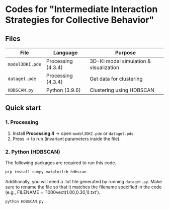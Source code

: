 # Codes for "Intermediate Interaction Strategies for Collective Behavior"

## Files
| File | Language | Purpose |
|------|----------|---------|
| `model3DKI.pde` | Processing (4.3.4) | 3D-KI model simulation & visualization |
| `dataget.pde` | Processing (4.3.4) | Get data for clustering |
| `HDBSCAN.py`  | Python (3.9.6)    | Clustering using HDBSCAN |

## Quick start
### 1. Processing
1. Install **Processing 4** → open `model3DKI.pde` or `dataget.pde`.
2. Press → to run (invariant parameters inside the file).

### 2. Python (HDBSCAN)
The following packages are required to run this code.
```bash
pip install numpy matplotlib hdbscan
```
Additionally, you will need a .txt file generated by running `dataget.py`.
Make sure to rename the file so that it matches the filename specified in the code (e.g., FILENAME = '1000vect(1.00,0.30,1).txt').
```bash
python HDBSCAN.py
```
